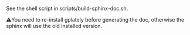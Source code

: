 See the shell script in scripts/build-sphinx-doc.sh.

⚠️You need to re-install gplately before generating the doc, otherwise the sphinx will use the old installed version.
